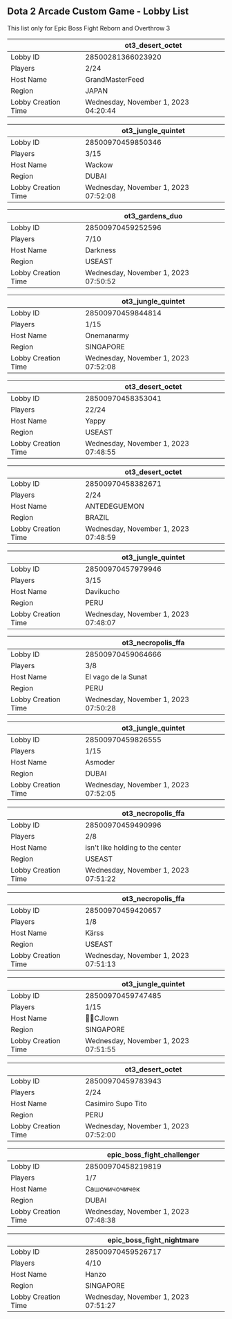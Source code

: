 ## Dota 2 Arcade Custom Game - Lobby List

This list only for Epic Boss Fight Reborn and Overthrow 3

|  | ot3_desert_octet |
| ------ | ------ |
| Lobby ID | 28500281366023920 |
| Players | 2/24 |
| Host Name | GrandMasterFeed |
| Region | JAPAN |
| Lobby Creation Time | Wednesday, November 1, 2023 04:20:44 |


|  | ot3_jungle_quintet |
| ------ | ------ |
| Lobby ID | 28500970459850346 |
| Players | 3/15 |
| Host Name | Wackow |
| Region | DUBAI |
| Lobby Creation Time | Wednesday, November 1, 2023 07:52:08 |


|  | ot3_gardens_duo |
| ------ | ------ |
| Lobby ID | 28500970459252596 |
| Players | 7/10 |
| Host Name | Darkness |
| Region | USEAST |
| Lobby Creation Time | Wednesday, November 1, 2023 07:50:52 |


|  | ot3_jungle_quintet |
| ------ | ------ |
| Lobby ID | 28500970459844814 |
| Players | 1/15 |
| Host Name | Onemanarmy |
| Region | SINGAPORE |
| Lobby Creation Time | Wednesday, November 1, 2023 07:52:08 |


|  | ot3_desert_octet |
| ------ | ------ |
| Lobby ID | 28500970458353041 |
| Players | 22/24 |
| Host Name | Yappy |
| Region | USEAST |
| Lobby Creation Time | Wednesday, November 1, 2023 07:48:55 |


|  | ot3_desert_octet |
| ------ | ------ |
| Lobby ID | 28500970458382671 |
| Players | 2/24 |
| Host Name | ANTEDEGUEMON |
| Region | BRAZIL |
| Lobby Creation Time | Wednesday, November 1, 2023 07:48:59 |


|  | ot3_jungle_quintet |
| ------ | ------ |
| Lobby ID | 28500970457979946 |
| Players | 3/15 |
| Host Name | Davikucho |
| Region | PERU |
| Lobby Creation Time | Wednesday, November 1, 2023 07:48:07 |


|  | ot3_necropolis_ffa |
| ------ | ------ |
| Lobby ID | 28500970459064666 |
| Players | 3/8 |
| Host Name | El vago de la Sunat |
| Region | PERU |
| Lobby Creation Time | Wednesday, November 1, 2023 07:50:28 |


|  | ot3_jungle_quintet |
| ------ | ------ |
| Lobby ID | 28500970459826555 |
| Players | 1/15 |
| Host Name | Asmoder |
| Region | DUBAI |
| Lobby Creation Time | Wednesday, November 1, 2023 07:52:05 |


|  | ot3_necropolis_ffa |
| ------ | ------ |
| Lobby ID | 28500970459490996 |
| Players | 2/8 |
| Host Name | isn't like holding to the center |
| Region | USEAST |
| Lobby Creation Time | Wednesday, November 1, 2023 07:51:22 |


|  | ot3_necropolis_ffa |
| ------ | ------ |
| Lobby ID | 28500970459420657 |
| Players | 1/8 |
| Host Name | Kärss |
| Region | USEAST |
| Lobby Creation Time | Wednesday, November 1, 2023 07:51:13 |


|  | ot3_jungle_quintet |
| ------ | ------ |
| Lobby ID | 28500970459747485 |
| Players | 1/15 |
| Host Name | ☝🏻CJlown |
| Region | SINGAPORE |
| Lobby Creation Time | Wednesday, November 1, 2023 07:51:55 |


|  | ot3_desert_octet |
| ------ | ------ |
| Lobby ID | 28500970459783943 |
| Players | 2/24 |
| Host Name | Casimiro Supo Tito |
| Region | PERU |
| Lobby Creation Time | Wednesday, November 1, 2023 07:52:00 |


|  | epic_boss_fight_challenger |
| ------ | ------ |
| Lobby ID | 28500970458219819 |
| Players | 1/7 |
| Host Name | Сашочичочичек |
| Region | DUBAI |
| Lobby Creation Time | Wednesday, November 1, 2023 07:48:38 |


|  | epic_boss_fight_nightmare |
| ------ | ------ |
| Lobby ID | 28500970459526717 |
| Players | 4/10 |
| Host Name | Hanzo |
| Region | SINGAPORE |
| Lobby Creation Time | Wednesday, November 1, 2023 07:51:27 |


